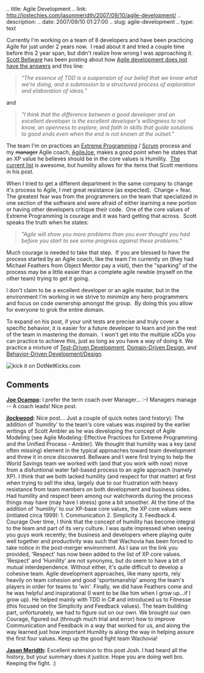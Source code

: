 .. title: Agile Development
.. link: http://lostechies.com/jasonmeridth/2007/09/10/agile-development/
.. description: 
.. date: 2007/09/10 01:27:00
.. slug: agile-development
.. type: text


Currently I'm working on a team of 8 developers and have been practicing Agile for just under 2 years now.  I read about it and tried a couple time before this 2 year span, but didn't realize how wrong I was approaching it.  [Scott Bellware](http://codebetter.com/blogs/scott.bellware/default.aspx) has been posting about how [Agile development does not have the answers](http://codebetter.com/blogs/scott.bellware/archive/2007/09/09/167738.aspx) and this line:

> _"The essence of TDD is a suspension of our belief that we know what we're doing, and a submission to a structured process of exploration and elaboration of ideas."_

and

> _"I think that the difference between a good developer and an excellent developer is the excellent developer's willingness to not know, an openness to explore, and faith in skills that guide solutions to good ends even when the end is not known at the outset."_

The team I'm on practices an [Extreme Programming](http://en.wikipedia.org/wiki/Extreme_Programming) / [Scrum](http://en.wikipedia.org/wiki/Scrum_%28development%29) process and my <strike>manager</strike> Agile coach, [AgileJoe](http://www.lostechies.com/blogs/joe_ocampo), makes a good point when he states that an XP value he believes should be in the core values is Humility.  [The current list](http://en.wikipedia.org/wiki/Extreme_Programming#XP_values) is awesome, but humility allows for the items that Scott mentions in his post.

When I tried to get a different department in the same company to change it's process to Agile, I met great resistance (as expected).  Change = fear.  The greatest fear was from the programmers on the team that specialized in one section of the software and were afraid of either learning a new portion or having other developers critique their code.  One of the core values of Extreme Programming is courage and it was hard getting that across.  Scott speaks the truth when he states:

> _"Agile will show you more problems than you ever thought you had before you start to see some progress against these problems."_

Much courage is needed to take that step.  If you are blessed to have the process started by an Agile coach, like the team I'm currently on (they had Michael Feathers from Object Mentor pay a visit), then the "sparking" of the process may be a little easier than a complete agile newbie (myself on the other team) trying to get it going. 

I don't claim to be a excellent developer or an agile master, but in the environment I'm working in we strive to minimize any hero programmers and focus on code ownership amongst the group.  By doing this you allow for everyone to grok the entire domain.

To expand on his post, if your unit tests are precise and truly cover a specific behavior, it is easier for a future developer to learn and join the rest of the team in mastering the domain.  I won't get into the multiple xDDs you can practice to achieve this, just as long as you have a way of doing it. We practice a mixture of [Test-Driven Development](http://en.wikipedia.org/wiki/Test-driven_development), [Domain-Driven Design](http://www.infoq.com/news/2006/12/domain-driven-design), and [Behavior-Driven Development/Design](http://dannorth.net/introducing-bdd).

![kick it on DotNetKicks.com](http://www.dotnetkicks.com/Services/Images/KickItImageGenerator.ashx?url=http://www.lostechies.com/blogs/jason_meridth/archive/2007/09/09/agile-development.aspx)

## Comments

**[Joe Ocampo](#82 "2007-09-10 04:13:53"):** I prefer the term coach over Manager... :-) Managers manage -- A coach leads! Nice post.

**[jlockwood](#83 "2007-09-10 12:28:14"):** Nice post... Just a couple of quick notes (and history): The addition of 'humility' to the team's core values was inspired by the earlier writings of Scott Ambler as he was developing the concept of Agile Modeling (see Agile Modeling: Effective Practices for Extreme Programming and the Unified Process - Ambler). We thought that humility was a key (and often missing) element in the typical approaches toward team development and threw it in once discovered. Bellware and I were first trying to help the World Savings team we worked with (and that you work with now) move from a disfuntional water fall-based process to an agile approach (namely XP). I think that we both lacked humility (and respect for that matter) at first when trying to sell the idea, largely due to our frustration with heavy resistance from team members on both development and business sides. Had humility and respect been among our watchwords during the process things may have (may have I stress) gone a bit smoother. At the time of the addition of 'humility' to our XP-base core values, the XP core values were (initiated circa 1999): 1\. Communication 2\. Simplicity 3\. Feedback 4\. Courage Over time, I think that the concept of humility has become integral to the team and part of its very culture. I was quite impressed when seeing you guys work recently; the business and developers where playing quite well together and productivity was such that Wachovia has been forced to take notice in the post-merger environment. As I saw on the link you provided, 'Respect' has now been added to the list of XP core values. 'Respect' and 'Humility' are not synonyms, but do seem to have a bit of mutual interdependence. Without either, it's quite difficult to develop a cohesive team. Agile development approaches, like many sports, rely heavily on team cohesion and good 'sportsmanship' among the team's players in order for teams to 'win'. Finally, we did have Feathers come and he was helpful and inspirational (I want to be like him when I grow up...if I grow up). He helped mainly with TDD in C# and introduced us to Fitnesse (this focused on the Simplicity and Feedback values). The team building part, unfortunately, we had to figure out on our own. We brought our own Courage, figured out (through much trial and error) how to improve Communication and Feedback in a way that worked for us, and along the way learned just how important Humility is along the way in helping assure the first four values. Keep up the good fight team Wachovia!

**[Jason Meridth](#84 "2007-09-10 12:36:24"):** Excellent extension to this post Josh. I had heard all the history, but your summary does it justice. Hope you are doing well bro. Keeping the fight. :)

